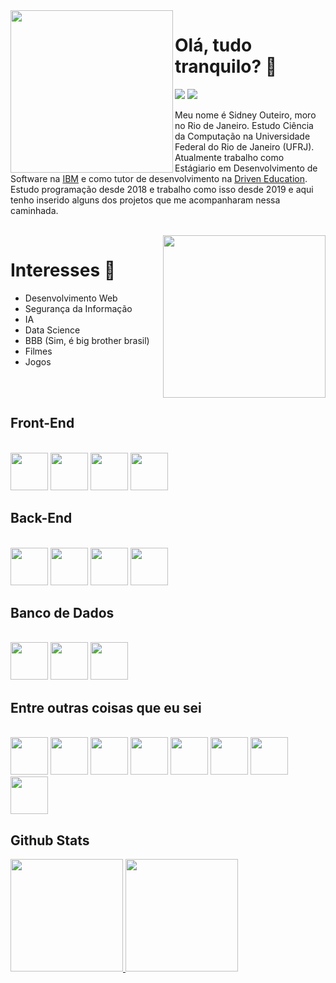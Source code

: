 <img align='left' src="https://media.giphy.com/media/tOFKFDbeh9V7y/giphy.gif" width="260" height="260" />

   Olá, tudo tranquilo? 👋
   ======
  
  <div style="display:inlin_blocks">
     <img src="https://komarev.com/ghpvc/?username=sidneyouteiro&color=brightgreen" />
     <img src="https://img.shields.io/badge/Ask%20me-anything-1abc9c.svg" />
  </div>
  
   Meu nome é Sidney Outeiro, moro no Rio de Janeiro. 
   Estudo Ciência da Computação na Universidade Federal do Rio de Janeiro (UFRJ). Atualmente trabalho como Estágiario em Desenvolvimento de Software na [IBM](https://www.ibm.com/) e como tutor de desenvolvimento na [Driven Education](https://driven.com.br/). Estudo programação desde 2018 e trabalho como isso desde 2019 e aqui tenho inserido alguns dos projetos que me acompanharam nessa caminhada.

<br />

<img align='right' src="https://media.giphy.com/media/B0zutnt6Z7fG0/giphy.gif?cid=ecf05e470mr1r599k79zrk4un2p767xqow3jomx51cjk2f55&rid=giphy.gif&ct=g" width="260" height="260" />
  
  Interesses 👀
  ======
  * Desenvolvimento Web
  * Segurança da Informação
  * IA
  * Data Science
  * BBB (Sim, é big brother brasil)
  * Filmes
  * Jogos
<br/>
<br/>


Front-End
------
<div style="display: inline_blocks"><br>
  <img width="60em" height="60em" src="https://cdn.jsdelivr.net/gh/devicons/devicon/icons/html5/html5-original-wordmark.svg" />
  <img width="60em" height="60em" src="https://cdn.jsdelivr.net/gh/devicons/devicon/icons/css3/css3-original-wordmark.svg" />
  <img width="60em" height="60em" src="https://cdn.jsdelivr.net/gh/devicons/devicon/icons/javascript/javascript-original.svg" />
  <img width="60em" height="60em" src="https://cdn.jsdelivr.net/gh/devicons/devicon/icons/react/react-original-wordmark.svg" />
</div>

Back-End
------
<div style="display: inline_blocks"><br>
   <img width="60em" height="60em" src="https://cdn.jsdelivr.net/gh/devicons/devicon/icons/python/python-original.svg" />
   <img width="60em" height="60em" src="https://cdn.jsdelivr.net/gh/devicons/devicon/icons/nodejs/nodejs-original-wordmark.svg" />
   <img width="60em" height="60em" src="https://cdn.jsdelivr.net/gh/devicons/devicon/icons/typescript/typescript-original.svg" />
   <img width="60em" height="60em" src="https://cdn.jsdelivr.net/gh/devicons/devicon/icons/jest/jest-plain.svg" /> 
</div>

Banco de Dados
------
<div style="display: inline_blocks"><br>
   <img width="60em" height="60em" src="https://cdn.jsdelivr.net/gh/devicons/devicon/icons/postgresql/postgresql-original-wordmark.svg" />
   <img width="60em" height="60em" src="https://cdn.jsdelivr.net/gh/devicons/devicon/icons/mysql/mysql-original-wordmark.svg" />
   <img width="60em" height="60em" src="https://cdn.jsdelivr.net/gh/devicons/devicon/icons/mongodb/mongodb-original-wordmark.svg" />
</div>

Entre outras coisas que eu sei
------
<div style="display: inline_blocks"><br>
   <img width="60em" height="60em" src="https://cdn.jsdelivr.net/gh/devicons/devicon/icons/jupyter/jupyter-original-wordmark.svg" />
   <img width="60em" height="60em" src="https://cdn.jsdelivr.net/gh/devicons/devicon/icons/c/c-plain.svg" />
   <img width="60em" height="60em" src="https://cdn.jsdelivr.net/gh/devicons/devicon/icons/arduino/arduino-original-wordmark.svg" />
   <img width="60em" height="60em" src="https://cdn.jsdelivr.net/gh/devicons/devicon/icons/bash/bash-original.svg" />
   <img width="60em" height="60em" src="https://cdn.jsdelivr.net/gh/devicons/devicon/icons/linux/linux-original.svg" />
   <img width="60em" height="60em" src="https://cdn.jsdelivr.net/gh/devicons/devicon/icons/raspberrypi/raspberrypi-original.svg" />
   <img width="60em" height="60em" src="https://cdn.jsdelivr.net/gh/devicons/devicon/icons/pandas/pandas-original-wordmark.svg" />
   <img width="60em" height="60em" src="https://cdn.jsdelivr.net/gh/devicons/devicon/icons/numpy/numpy-original-wordmark.svg" />
</div>

Github Stats
------
<div>
  <a href="https://github.com/sidneyouteiro">
  <img height="180em" src='https://github-readme-stats.vercel.app/api?username=sidneyouteiro&count_private=true&show_icons=true&theme=vision-friendly-dark&include_all_commits=true'>
  <img height="180em" src='https://github-readme-stats.vercel.app/api/top-langs/?username=sidneyouteiro&theme=vision-friendly-dark&layout=compact'>
  </a>
</div>
